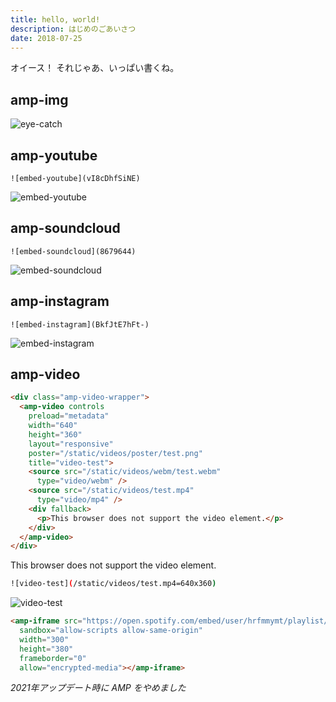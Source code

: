```yaml
---
title: hello, world!
description: はじめのごあいさつ
date: 2018-07-25
---
```


オイース！ それじゃあ、いっぱい書くね。

## amp-img
![eye-catch]()

## amp-youtube
```
![embed-youtube](vI8cDhfSiNE)
```

![embed-youtube](vI8cDhfSiNE)

## amp-soundcloud
```
![embed-soundcloud](8679644)
```

![embed-soundcloud](8679644)

## amp-instagram
```
![embed-instagram](BkfJtE7hFt-)
```

![embed-instagram](BkfJtE7hFt-)

## amp-video
```html
<div class="amp-video-wrapper">
  <amp-video controls
    preload="metadata"
    width="640"
    height="360"
    layout="responsive"
    poster="/static/videos/poster/test.png"
    title="video-test">
    <source src="/static/videos/webm/test.webm"
      type="video/webm" />
    <source src="/static/videos/test.mp4"
      type="video/mp4" />
    <div fallback>
      <p>This browser does not support the video element.</p>
    </div>
  </amp-video>
</div>
```

<div class="amp-video-wrapper">
  <amp-video controls
    preload="metadata"
    width="640"
    height="360"
    layout="responsive"
    poster="/static/videos/poster/test.png"
    title="video-test">
    <source src="/static/videos/webm/test.webm"
      type="video/webm" />
    <source src="/static/videos/test.mp4"
      type="video/mp4" />
    <div fallback>
      This browser does not support the video element.
    </div>
  </amp-video>
</div>

```sh
![video-test](/static/videos/test.mp4=640x360)
```
![video-test](/static/videos/test.mp4=640x360)

```html
<amp-iframe src="https://open.spotify.com/embed/user/hrfmmymt/playlist/4rmnvhEv080DI0AX0XqfqD"
  sandbox="allow-scripts allow-same-origin"
  width="300"
  height="380"
  frameborder="0"
  allow="encrypted-media"></amp-iframe>
```

<amp-iframe src="https://open.spotify.com/embed/user/hrfmmymt/playlist/4rmnvhEv080DI0AX0XqfqD"
  sandbox="allow-scripts allow-same-origin"
  width="300"
  height="380"
  frameborder="0"
  allow="encrypted-media"></amp-iframe>

*2021年アップデート時に AMP をやめました*
